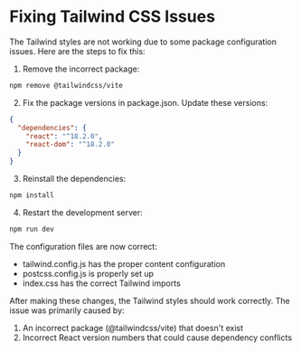 # Fixing Tailwind CSS Issues

The Tailwind styles are not working due to some package configuration issues. Here are the steps to fix this:

1. Remove the incorrect package:
```bash
npm remove @tailwindcss/vite
```

2. Fix the package versions in package.json. Update these versions:
```json
{
  "dependencies": {
    "react": "^18.2.0",
    "react-dom": "^18.2.0"
  }
}
```

3. Reinstall the dependencies:
```bash
npm install
```

4. Restart the development server:
```bash
npm run dev
```

The configuration files are now correct:
- tailwind.config.js has the proper content configuration
- postcss.config.js is properly set up
- index.css has the correct Tailwind imports

After making these changes, the Tailwind styles should work correctly. The issue was primarily caused by:
1. An incorrect package (@tailwindcss/vite) that doesn't exist
2. Incorrect React version numbers that could cause dependency conflicts